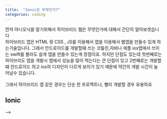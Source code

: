 ```yaml
---
title:  "Ionic은 무엇인가?"
categories: coding
---
```


<!-- # What is Ionic?

제가 동아리 프로젝트때 사용한 iomic이라는 것에대해 설명할려고 합니다.
## 하이브리드 웹(Hybrid App)
<!-- 사진 넣기-->

먼저 아니오닉을 알기위해서 하이브리드 웹은 무엇인가에 대해서 간단히 알아보겟습니다 <br>하이브리드 앱은 HTML 랑 CSS , JS를 이용해서 앱을 이용해서 웹앱을 만들수 있게 하는기술입니다. 그래서 안드로이드를 개발할떄 쓰는 코틀린,자바나 애플 ios앱에서 쓰이는 swift를 몰라도 쉽게 앱을 만들수 있는게 장점이죠. 하지만 단점도 있는데 첫번째로는
하이브리도 앱을 개발시 앱에서 성능을 많이 먹는다는 큰 단점이 있고 2번째로는 개발할떄
안드로이드 하고 ios의 디자인이 다르게 보이기 있기 때문에 약간의 개발 시간이 늘어날수 있습니다.<br><br>
그래서 하이브리드 앱 같은 경우는 단순 한 프로젝트나, 빨리 개발할 경우 유용하죠

## Ionic
<!-- 사진 넣기-->
 -->

